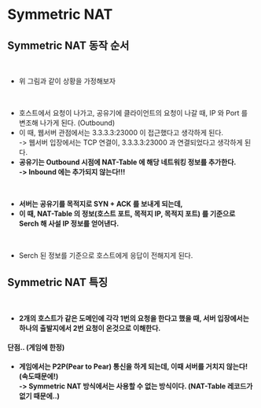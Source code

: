 # Symmetric NAT

## Symmetric NAT 동작 순서

<figure><img src="../../../.gitbook/assets/스크린샷 2024-01-13 16.20.27.png" alt=""><figcaption></figcaption></figure>

* 위 그림과 같이 상황을 가정해보자

<figure><img src="../../../.gitbook/assets/스크린샷 2024-01-13 16.26.35.png" alt=""><figcaption></figcaption></figure>

* 호스트에서 요청이 나가고, 공유기에 클라이언트의 요청이 나갈 때, IP 와 Port 를 변조해 나가게 된다. (Outbound)
* 이 때, 웹서버 관점에서는 3.3.3.3:23000 이 접근했다고 생각하게 된다. \
  \-> 웹서버 입장에서는 TCP 연결이, 3.3.3.3:23000 과 연결되었다고 생각하게 된다.&#x20;
* **공유기는 Outbound 시점에 NAT-Table 에 해당 네트워킹 정보를 추가한다.** \
  **-> Inbound 에는 추가되지 않는다!!!**

<figure><img src="../../../.gitbook/assets/스크린샷 2024-01-13 16.34.18.png" alt=""><figcaption></figcaption></figure>

* **서버는 공유기를 목적지로 SYN + ACK 를 보내게 되는데,**&#x20;
* **이 때, NAT-Table 의 정보(호스트 포트, 목적지 IP, 목적지 포트) 를 기준으로 Serch 해 사설 IP 정보를 얻어낸다.**&#x20;

<figure><img src="../../../.gitbook/assets/스크린샷 2024-01-13 16.41.26.png" alt=""><figcaption></figcaption></figure>

* Serch 된 정보를 기준으로 호스트에게 응답이 전해지게 된다.&#x20;

## Symmetric NAT 특징

<figure><img src="../../../.gitbook/assets/스크린샷 2024-01-13 16.44.05.png" alt=""><figcaption></figcaption></figure>

* **2개의 호스트가 같은 도메인에 각각 1번의 요청을 한다고 했을 때, 서버 입장에서는 하나의 출발지에서 2번 요청이 온것으로 이해한다.**&#x20;

#### **단점.. (게임에 한정)**

* **게임에서는 P2P(Pear to Pear) 통신을 하게 되는데, 이때 서버를 거치지 않는다! (속도때문에!)**\
  **-> Symmetric NAT 방식에서는 사용할 수 없는 방식이다. (NAT-Table 레코드가 없기 때문에..)**
